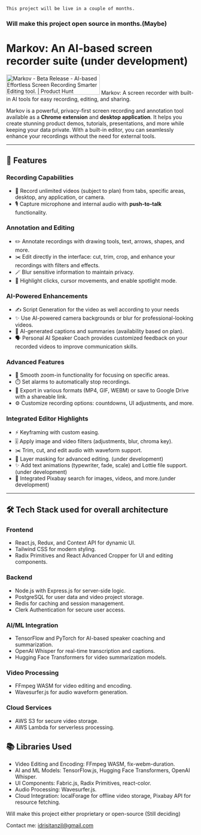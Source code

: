 `This project will be live in a couple of months.`
### Will make this project open source in months.(Maybe)
# Markov: An AI-based screen recorder suite (under development)
<a href="https://www.producthunt.com/posts/markov-beta-release?embed=true&utm_source=badge-featured&utm_medium=badge&utm_souce=badge-markov&#0045;beta&#0045;release" target="_blank"><img src="https://api.producthunt.com/widgets/embed-image/v1/featured.svg?post_id=686603&theme=light" alt="Markov&#0032;&#0045;&#0032;Beta&#0032;Release - AI&#0045;based&#0032;Effortless&#0032;Screen&#0032;Recording&#0032;Smarter&#0032;Editing&#0032;tool&#0046; | Product Hunt" style="width: 250px; height: 54px;" width="250" height="54" /></a>
Markov: A  screen recorder with built-in AI tools for easy recording, editing, and sharing.

Markov is a powerful, privacy-first screen recording and annotation tool available as a **Chrome extension** and **desktop application**. It helps you create stunning product demos, tutorials, presentations, and more while keeping your data private. With a built-in editor, you can seamlessly enhance your recordings without the need for external tools.

---

## 🚀 Features

### **Recording Capabilities**  
- 🎥 Record unlimited videos (subject to plan) from tabs, specific areas, desktop, any application, or camera.  
- 🎙️ Capture microphone and internal audio with **push-to-talk** functionality.  

### **Annotation and Editing**  
- ✏️ Annotate recordings with drawing tools, text, arrows, shapes, and more.  
- ✂️ Edit directly in the interface: cut, trim, crop, and enhance your recordings with filters and effects.  
- 🪄 Blur sensitive information to maintain privacy.  
- 👀 Highlight clicks, cursor movements, and enable spotlight mode.

### **AI-Powered Enhancements**  
- ✍️ Script Generation for the video as well according to your needs
- ✨ Use AI-powered camera backgrounds or blur for professional-looking videos.  
- 🤖 AI-generated captions and summaries (availability based on plan).  
- 🗣️ Personal AI Speaker Coach provides customized feedback on your recorded videos to improve communication skills. 

### **Advanced Features**  
- 🔎 Smooth zoom-in functionality for focusing on specific areas.  
- ⏱️ Set alarms to automatically stop recordings.  
- 💾 Export in various formats (MP4, GIF, WEBM) or save to Google Drive with a shareable link.  
- ⚙️ Customize recording options: countdowns, UI adjustments, and more.

### **Integrated Editor Highlights**  
- ⚡️ Keyframing with custom easing.  
- 🎚 Apply image and video filters (adjustments, blur, chroma key).  
- ✂️ Trim, cut, and edit audio with waveform support.  
- 👀 Layer masking for advanced editing. (under development)
- ✨ Add text animations (typewriter, fade, scale) and Lottie file support.  (under development)
- 🧩 Integrated Pixabay search for images, videos, and more.(under development)

---


## 🛠️ Tech Stack used for overall architecture

### **Frontend**  
- React.js, Redux, and Context API for dynamic UI.  
- Tailwind CSS for modern styling.  
- Radix Primitives and React Advanced Cropper for UI and editing components.

### **Backend**  
- Node.js with Express.js for server-side logic.  
- PostgreSQL for user data and video project storage.  
- Redis for caching and session management.  
- Clerk Authentication for secure user access.

### **AI/ML Integration**  
- TensorFlow and PyTorch for AI-based speaker coaching and summarization.  
- OpenAI Whisper for real-time transcription and captions.  
- Hugging Face Transformers for video summarization models.  

### **Video Processing**  
- FFmpeg WASM for video editing and encoding.  
- Wavesurfer.js for audio waveform generation.  

### **Cloud Services**  
- AWS S3 for secure video storage.  
- AWS Lambda for serverless processing.

## 📚 **Libraries Used**
- Video Editing and Encoding: FFmpeg WASM, fix-webm-duration.
- AI and ML Models: TensorFlow.js, Hugging Face Transformers, OpenAI Whisper.
- UI Components: Fabric.js, Radix Primitives, react-color.
- Audio Processing: Wavesurfer.js.
- Cloud Integration: localForage for offline video storage, Pixabay API for resource fetching.


Will make this project either proprietary or open-source (Still deciding)

Contact me: idrisitanzil@gmail.com

